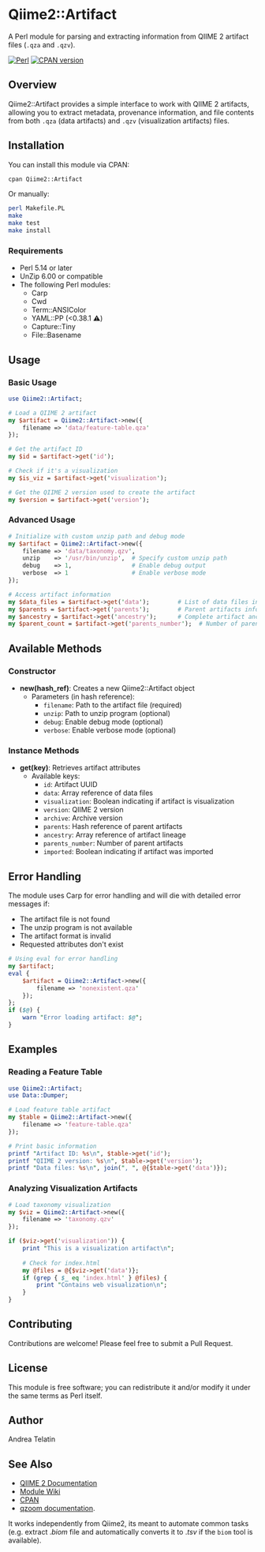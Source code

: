# Qiime2::Artifact

A Perl module for parsing and extracting information from QIIME 2 artifact files (`.qza` and `.qzv`).

[![Perl](https://img.shields.io/badge/perl-5.14+-brightgreen.svg)](https://dev.perl.org/)
[![CPAN version](https://img.shields.io/cpan/v/Qiime2-Artifact)](https://metacpan.org/pod/Qiime2::Artifact)

## Overview

Qiime2::Artifact provides a simple interface to work with QIIME 2 artifacts, 
allowing you to extract metadata, provenance information, and file contents from both `.qza`
(data artifacts) and `.qzv` (visualization artifacts) files.

## Installation

You can install this module via CPAN:

```bash
cpan Qiime2::Artifact
```

Or manually:

```bash
perl Makefile.PL
make
make test
make install
```

### Requirements

- Perl 5.14 or later
- UnZip 6.00 or compatible
- The following Perl modules:
  - Carp
  - Cwd
  - Term::ANSIColor
  - YAML::PP (<0.38.1 :warning:)
  - Capture::Tiny
  - File::Basename

## Usage

### Basic Usage

```perl
use Qiime2::Artifact;

# Load a QIIME 2 artifact
my $artifact = Qiime2::Artifact->new({
    filename => 'data/feature-table.qza'
});

# Get the artifact ID
my $id = $artifact->get('id');

# Check if it's a visualization
my $is_viz = $artifact->get('visualization');

# Get the QIIME 2 version used to create the artifact
my $version = $artifact->get('version');
```

### Advanced Usage

```perl
# Initialize with custom unzip path and debug mode
my $artifact = Qiime2::Artifact->new({
    filename => 'data/taxonomy.qzv',
    unzip    => '/usr/bin/unzip',  # Specify custom unzip path
    debug    => 1,                 # Enable debug output
    verbose  => 1                  # Enable verbose mode
});

# Access artifact information
my $data_files = $artifact->get('data');        # List of data files in artifact
my $parents = $artifact->get('parents');        # Parent artifacts information
my $ancestry = $artifact->get('ancestry');      # Complete artifact ancestry
my $parent_count = $artifact->get('parents_number');  # Number of parent artifacts
```

## Available Methods

### Constructor

- **new(hash_ref)**: Creates a new Qiime2::Artifact object
  - Parameters (in hash reference):
    - `filename`: Path to the artifact file (required)
    - `unzip`: Path to unzip program (optional)
    - `debug`: Enable debug mode (optional)
    - `verbose`: Enable verbose mode (optional)

### Instance Methods

- **get(key)**: Retrieves artifact attributes
  - Available keys:
    - `id`: Artifact UUID
    - `data`: Array reference of data files
    - `visualization`: Boolean indicating if artifact is visualization
    - `version`: QIIME 2 version
    - `archive`: Archive version
    - `parents`: Hash reference of parent artifacts
    - `ancestry`: Array reference of artifact lineage
    - `parents_number`: Number of parent artifacts
    - `imported`: Boolean indicating if artifact was imported

## Error Handling

The module uses Carp for error handling and will die with detailed error messages if:
- The artifact file is not found
- The unzip program is not available
- The artifact format is invalid
- Requested attributes don't exist

```perl
# Using eval for error handling
my $artifact;
eval {
    $artifact = Qiime2::Artifact->new({
        filename => 'nonexistent.qza'
    });
};
if ($@) {
    warn "Error loading artifact: $@";
}
```

## Examples

### Reading a Feature Table

```perl
use Qiime2::Artifact;
use Data::Dumper;

# Load feature table artifact
my $table = Qiime2::Artifact->new({
    filename => 'feature-table.qza'
});

# Print basic information
printf "Artifact ID: %s\n", $table->get('id');
printf "QIIME 2 version: %s\n", $table->get('version');
printf "Data files: %s\n", join(", ", @{$table->get('data')});
```

### Analyzing Visualization Artifacts

```perl
# Load taxonomy visualization
my $viz = Qiime2::Artifact->new({
    filename => 'taxonomy.qzv'
});

if ($viz->get('visualization')) {
    print "This is a visualization artifact\n";
    
    # Check for index.html
    my @files = @{$viz->get('data')};
    if (grep { $_ eq 'index.html' } @files) {
        print "Contains web visualization\n";
    }
}
```

## Contributing

Contributions are welcome! Please feel free to submit a Pull Request. 

## License

This module is free software; you can redistribute it and/or modify it under the same terms as Perl itself.

## Author

Andrea Telatin

## See Also

- [QIIME 2 Documentation](https://docs.qiime2.org/)
- [Module Wiki](https://github.com/telatin/qiime2tools/wiki/)
- [CPAN](https://metacpan.org/pod/Qiime2::Artifact)
- [qzoom documentation](https://github.com/telatin/qiime2tools/blob/master/notes/qzoom_readme.md).

It works independently from Qiime2, its meant to automate common tasks 
(e.g. extract .*biom* file and automatically converts it to .*tsv* if the `biom` tool is available).  
